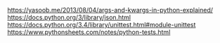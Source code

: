 https://yasoob.me/2013/08/04/args-and-kwargs-in-python-explained/
https://docs.python.org/3/library/json.html
https://docs.python.org/3.4/library/unittest.html#module-unittest
https://www.pythonsheets.com/notes/python-tests.html

